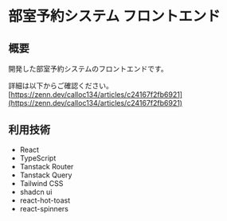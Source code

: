 # 部室予約システム フロントエンド

## 概要

開発した部室予約システムのフロントエンドです。

詳細は以下からご確認ください。
[https://zenn.dev/calloc134/articles/c24167f2fb6921](https://zenn.dev/calloc134/articles/c24167f2fb6921)

## 利用技術

- React
- TypeScript
- Tanstack Router
- Tanstack Query
- Tailwind CSS
- shadcn ui
- react-hot-toast
- react-spinners
